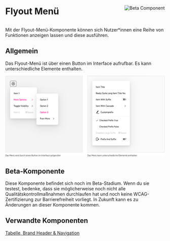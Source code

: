 <div style="display: inline-flex; align-items: center; justify-content: space-between; width: 100%;">
    <h1>Flyout Menü</h1>
    <img src="assets/tag-beta.svg" alt="Beta Component" />
</div>

Mit der Flyout-Menü-Komponente können sich Nutzer\*innen eine Reihe von Funktionen anzeigen lassen und diese ausführen.

## Allgemein

Das Flyout-Menü ist über einen Button im Interface aufrufbar. Es kann unterschiedliche Elemente enthalten.

![Image Name](./img/General_de.png)

## Beta-Komponente

Diese Komponente befindet sich noch im Beta-Stadium. Wenn du sie testest, bedenke, dass sie möglicherweise noch nicht alle Qualitätskontrollmaßnahmen durchlaufen hat und noch keine WCAG-Zertifizierung zur Barrierefreiheit vorliegt. In Zukunft kann es zu Änderungen an dieser Komponente kommen.

## Verwandte Komponenten

<a href="?path=/usage/components-table--standard">Tabelle, </a>
<a href="?path=/usage/components-brand-header-navigation--standard">Brand Header & Navigation</a>
